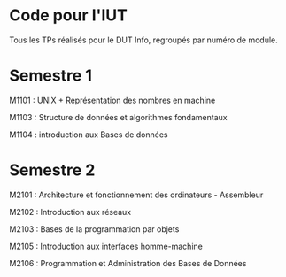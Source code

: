 # Code pour l'IUT

Tous les TPs réalisés pour le DUT Info, regroupés par numéro de module.

# Semestre 1

M1101 : UNIX + Représentation des nombres en machine

M1103 : Structure de données et algorithmes fondamentaux

M1104 : introduction aux Bases de données

# Semestre 2

M2101 : Architecture et fonctionnement des ordinateurs - Assembleur

M2102 : Introduction aux réseaux

M2103 : Bases de la programmation par objets

M2105 : Introduction aux interfaces homme-machine

M2106 : Programmation et Administration des Bases de Données
